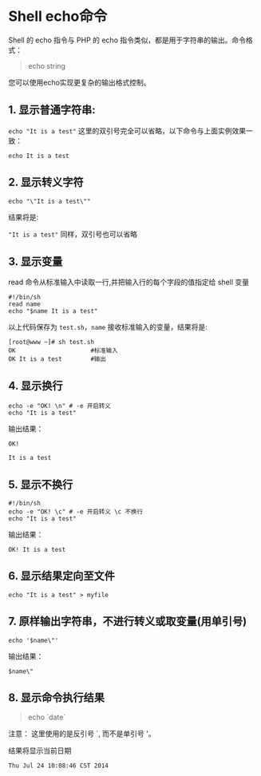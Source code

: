 # Shell echo命令
Shell 的 echo 指令与 PHP 的 echo 指令类似，都是用于字符串的输出。命令格式：

>echo string

您可以使用echo实现更复杂的输出格式控制。

## 1. 显示普通字符串:
`echo "It is a test"`
这里的双引号完全可以省略，以下命令与上面实例效果一致：

`echo It is a test`
## 2. 显示转义字符
`echo "\"It is a test\""`

结果将是:

`"It is a test"`
同样，双引号也可以省略

## 3. 显示变量
read 命令从标准输入中读取一行,并把输入行的每个字段的值指定给 shell 变量
```
#!/bin/sh
read name 
echo "$name It is a test"
```
以上代码保存为 `test.sh`，`name` 接收标准输入的变量，结果将是:
```
[root@www ~]# sh test.sh
OK                     #标准输入
OK It is a test        #输出
```
## 4. 显示换行
```shell
echo -e "OK! \n" # -e 开启转义
echo "It is a test"
```
输出结果：
```
OK!

It is a test
```
## 5. 显示不换行
```shell
#!/bin/sh
echo -e "OK! \c" # -e 开启转义 \c 不换行
echo "It is a test"
```
输出结果：
```
OK! It is a test
```
## 6. 显示结果定向至文件

`echo "It is a test" > myfile`

## 7. 原样输出字符串，不进行转义或取变量(用单引号)
`echo '$name\"'`

输出结果：

`$name\"`

## 8. 显示命令执行结果
>echo \`date\`

注意： 这里使用的是反引号 `, 而不是单引号 '。

结果将显示当前日期

`Thu Jul 24 10:08:46 CST 2014`